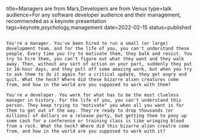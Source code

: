 title=Managers are from Mars,Developers are from Venus
type=talk
audience=For any software developer audience and their management, recommended as a keynote presentation
tags=keynote,psychology,management
date=2022-02-15
status=published
~~~~~~

You're a manager. You've been hired to run a small (or large) development team, and for the life of you, you can't understand these people. Every time you try to motivate them, they balk and resist. You try to hire them, you can't figure out what they want and they walk away. Then, without any sort of action on your part, suddenly they put in 16-hour days, and they pull off some amazing work, but when you try to ask them to do it again for a critical update, they get angry and quit. What the heck? Where did these bizarre alien creatures come from, and how in the world are you supposed to work with them?

You're a developer. You work for what has to be the most clueless manager in history. For the life of you, you can't understand this person. They keep trying to "motivate" you when all you want is for them to get out of the way. They're ready to drop thousands (or millions) of dollars on a release party, but getting them to pony up some cash for a conference or training class is like wringing blood from a rock. What the heck? Where did this bizarre alien creatre come from, and how in the world are you supposed to work with it?
    
